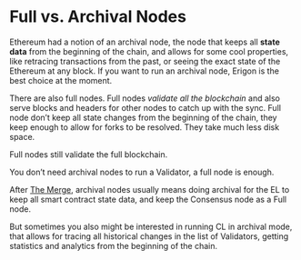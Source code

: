 # Full vs. Archival Nodes

Ethereum had a notion of an archival node, the node that keeps all **state data** from the beginning of the chain, and allows for some cool properties, like retracing transactions from the past, or seeing the exact state of the Ethereum at any block. If you want to run an archival node, Erigon is the best choice at the moment.

There are also full nodes. Full nodes _validate all the blockchain_ and also serve blocks and headers for other nodes to catch up with the sync. Full node don’t keep all state changes from the beginning of the chain, they keep enough to allow for forks to be resolved. They take much less disk space.

Full nodes still validate the full blockchain.

You don’t need archival nodes to run a Validator, a full node is enough.

After [The Merge](the-merge.md), archival nodes usually means doing archival for the EL to keep all smart contract state data, and keep the Consensus node as a Full node.

But sometimes you also might be interested in running CL in archival mode, that allows for tracing all historical changes in the list of Validators, getting statistics and analytics from the beginning of the chain.

